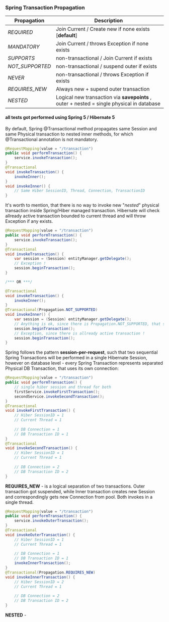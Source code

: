 ### Spring Transaction Propagation

|Propagation|Description                             |
|-----------|----------------------------------------|
|_REQUIRED_ |Join Current / Create new if none exists [**default**]|
|_MANDATORY_|Join Current / throws Exception if none exists|
|_SUPPORTS_ |non-transactional / Join Current if exists|
|_NOT_SUPPORTED_|non-transactional / suspend outer if exists|
|_NEVER_|non-transactional / throws Exception if exists|
|_REQUIRES_NEW_|Always new + supend outer transaction|
|_NESTED_|Logical new transaction via **savepoints** , outer + nested = single physical in database|

#### all tests got performed using Spring 5 / Hibernate 5

By default, Spring @Transactional method propagates same Session and same Physical transaction to nested inner methods, for which @Transactional annotation is not mandatory. 

```java
@RequestMapping(value = "/transaction")
public void performTransaction() {
    service.invokeTransaction();
}
@Transactional
void invokeTransaction() {
    invokeInner();
}   
void invokeInner() {
    // Same Hiber SessionID, Thread, Connection, TransactionID
}
```

It's worth to mention, that there is no way to invoke new "_nested_" physical transaction inside Spring/Hiber managed transaction. Hibernate will check allready active transaction bounded to current thread and will throw Exception if any exists.

```java
@RequestMapping(value = "/transaction")
public void performTransaction() {
    service.invokeTransaction();
}
@Transactional
void invokeTransaction() {
    var session = (Session) entityManager.getDelegate();
    // Exception !
    session.beginTransaction();
}

/*** OR ***/

@Transactional
void invokeTransaction() {
    invokeInner();
}
@Transactional(Propagation.NOT_SUPPORTED)
void invokeInner() {
    var session = (Session) entityManager.getDelegate();
    // Anything is ok, since there is Propagation.NOT_SUPPORTED, that suspends outer transaction
    session.beginTransaction();
    // Exception, since there is allready active transaction !
    session.beginTransaction();
}
```

Spring follows the pattern **session-per-request**, such that two sequential Spring Transactions will be performed in a single Hibernate Session, however on database level - every Spring Transaction represents separated Physical DB Transaction, that uses its own connection:

```java
@RequestMapping(value = "/transaction")
public void performTransaction() {
    // single hiber session and thread for both
    firstService.invokeFirstTransaction();
    secondService.invokeSecondTransaction();
}
@Transactional
void invokeFirstTransaction() {
    // Hiber SessionID = 1
    // Current Thread = 1
    
    // DB Connection = 1
    // DB Transaction ID = 1
}   
@Transactional
void invokeSecondTransaction() {
    // Hiber SessionID = 1
    // Current Thread = 1
    
    // DB Connection = 2
    // DB Transaction ID = 2
}
```
**REQUIRES_NEW** - is a logical separation of two transactions. Outer transaction got suspended, while Inner transaction creates new Session and correspondingly gets new Connection from pool. Both invokes in a single thread.

```java
@RequestMapping(value = "/transaction")
public void performTransaction() {
    service.invokeOuterTransaction();
}
@Transactional
void invokeOuterTransaction() {
    // Hiber SessionID = 1
    // Current Thread = 1
    
    // DB Connection = 1
    // DB Transaction ID = 1
    invokeInnerTransaction();
}   
@Transactional(Propagation.REQUIRES_NEW)
void invokeInnerTransaction() {
    // Hiber SessionID = 2
    // Current Thread = 1
    
    // DB Connection = 2
    // DB Transaction ID = 2
}
```

**NESTED** - 

